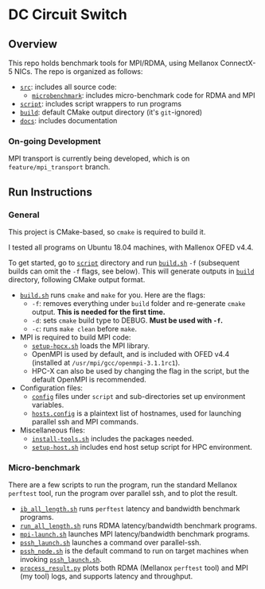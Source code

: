 # DC Circuit Switch

## Overview

This repo holds benchmark tools for MPI/RDMA, using Mellanox ConnectX-5 NICs.
The repo is organized as follows:

  * [`src`](src): includes all source code:
    * [`microbenchmark`](src/microbenchmark): includes micro-benchmark code for RDMA and MPI
  * [`script`](script): includes script wrappers to run programs
  * [`build`](build): default CMake output directory (it's `git`-ignored)
  * [`docs`](docs): includes documentation

### On-going Development

MPI transport is currently being developed, which is on `feature/mpi_transport` branch.

## Run Instructions

### General

This project is CMake-based, so `cmake` is required to build it.

I tested all programs on Ubuntu 18.04 machines, with Mallenox OFED v4.4.

To get started, go to [`script`](script) directory and run [`build.sh`](script/build.sh) `-f` (subsequent builds can omit the `-f` flags, see below). This will generate outputs in [`build`](build) directory, following CMake output format.

  * [`build.sh`](script/build.sh) runs `cmake` and `make` for you. Here are the flags:
    * `-f`: removes everything under `build` folder and re-generate `cmake` output. **This is needed for the first time.**
    * `-d`: sets `cmake` build type to DEBUG. **Must be used with `-f`.**
    * `-c`: runs `make clean` before `make`.
  * MPI is required to build MPI code:
    * [`setup-hpcx.sh`](script/setup-hpcx.sh) loads the MPI library.
    * OpenMPI is used by default, and is included with OFED v4.4 (installed at `/usr/mpi/gcc/openmpi-3.1.1rc1`).
    * HPC-X can also be used by changing the flag in the script, but the default OpenMPI is recommended.
  * Configuration files:
    * [`config`](script/config) files under `script` and sub-directories set up environment variables.
    * [`hosts.config`](script/hosts.config) is a plaintext list of hostnames, used for launching parallel ssh and MPI commands.
  * Miscellaneous files:
    * [`install-tools.sh`](script/install-tools.sh) includes the packages needed.
    * [`setup-host.sh`](script/setup-host.sh) includes end host setup script for HPC environment.

### Micro-benchmark

There are a few scripts to run the program, run the standard Mellanox `perftest` tool, run the program over parallel ssh, and to plot the result.

  * [`ib_all_length.sh`](script/microbenchmark/ib_all_length.sh) runs `perftest` latency and bandwidth benchmark programs.
  * [`run_all_length.sh`](script/microbenchmark/run_all_length.sh) runs RDMA latency/bandwidth benchmark programs.
  * [`mpi-launch.sh`](script/microbenchmark/mpi-launch.sh) launches MPI latency/bandwidth benchmark programs.
  * [`pssh_launch.sh`](script/microbenchmark/pssh_launch.sh) launches a command over parallel-ssh.
  * [`pssh_node.sh`](script/microbenchmark/pssh_node.sh) is the default command to run on target machines when invoking [`pssh_launch.sh`](script/microbenchmark/pssh_launch.sh).
  * [`process_result.py`](script/microbenchmark/process_result.py) plots both RDMA (Mellanox `perftest` tool) and MPI (my tool) logs, and supports latency and throughput.
